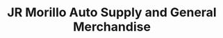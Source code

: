 ---
title: "JR Morillo Auto Supply and General Merchandise"
url: /nabua/jr-morillo-auto-supply-and-general-merchandise/
shop: supermarket
---